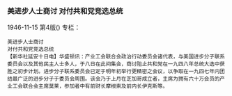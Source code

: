 ### 美进步人士商讨  对付共和党竞选总统

1946-11-15
第4版()
专栏：

    美进步人士商讨
    对付共和党竞选总统
    【新华社延安十日电】华盛顿讯：产业工会联合会政治行动委员会诸代表，与美国进步分子联系委员会以及其他民主人士多人，于八日在此间集会，商讨阻止共和党在一九四八年总统大选中获胜之初步计划。进步分子联系委员会已定于明年初举行更精密之会议，以争取在一九四七年内团结最广泛的进步分子于委员会周围。该会乃于上月在芝加哥成立者，主席为拥有六十万会员的产业工会联合会主席莫莱，参加者中有前财长摩根索及前内长伊克斯等。
